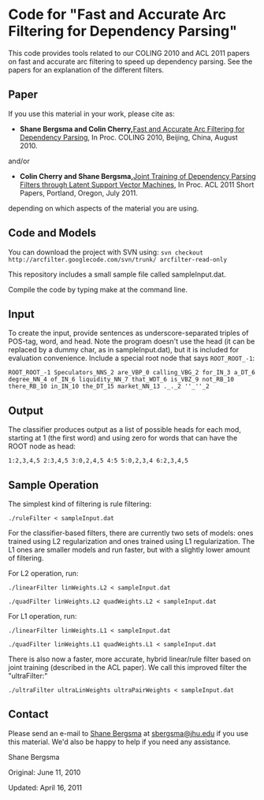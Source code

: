 # Code for "Fast and Accurate Arc Filtering for Dependency Parsing" #

This code provides tools related to our COLING 2010 and ACL 2011 papers on fast and accurate arc filtering to speed up dependency parsing.  See the papers for an explanation of the different filters.

## Paper ##

If you use this material in your work, please cite as:

  * **Shane Bergsma and Colin Cherry,**<a href='http://www.clsp.jhu.edu/~sbergsma/Pubs/bergsmaCherry_ArcFilter_COLING2010.pdf'>Fast and Accurate Arc Filtering for Dependency Parsing</a>, In Proc. COLING 2010, Beijing, China, August 2010.

and/or

  * **Colin Cherry and Shane Bergsma,**<a href='http://www.clsp.jhu.edu/~sbergsma/Pubs/cherryBergsma_JointFilt_ACL2011.pdf'>Joint Training of Dependency Parsing Filters through Latent Support Vector Machines</a>, In Proc. ACL 2011 Short Papers, Portland, Oregon, July 2011.

depending on which aspects of the material you are using.

## Code and Models ##

You can download the project with SVN using:
`svn checkout http://arcfilter.googlecode.com/svn/trunk/ arcfilter-read-only`

This repository includes a small sample file called sampleInput.dat.

Compile the code by typing make at the command line.

## Input ##
To create the input, provide sentences as underscore-separated triples of POS-tag, word, and head. Note the program doesn't use the head (it can be replaced by a dummy char, as in sampleInput.dat), but it is included for evaluation convenience. Include a special root node that says `ROOT_ROOT_-1`:

`ROOT_ROOT_-1 Speculators_NNS_2 are_VBP_0 calling_VBG_2 for_IN_3 a_DT_6 degree_NN_4 of_IN_6 liquidity_NN_7 that_WDT_6 is_VBZ_9 not_RB_10 there_RB_10 in_IN_10 the_DT_15 market_NN_13 ._._2 ''_''_2`

## Output ##
The classifier produces output as a list of possible heads for each mod, starting at 1 (the first word) and using zero for words that can have the ROOT node as head:

`1:2,3,4,5 2:3,4,5 3:0,2,4,5 4:5 5:0,2,3,4 6:2,3,4,5`

## Sample Operation ##

The simplest kind of filtering is rule filtering:

`./ruleFilter < sampleInput.dat`

For the classifier-based filters, there are currently two sets of models: ones trained using L2 regularization and ones trained using L1 regularization. The L1 ones are smaller models and run faster, but with a slightly lower amount of filtering.

For L2 operation, run:

`./linearFilter linWeights.L2 < sampleInput.dat`

`./quadFilter linWeights.L2 quadWeights.L2 < sampleInput.dat`

For L1 operation, run:

`./linearFilter linWeights.L1 < sampleInput.dat`

`./quadFilter linWeights.L1 quadWeights.L1 < sampleInput.dat`

There is also now a faster, more accurate, hybrid linear/rule filter based on joint training (described in the ACL paper).  We call this improved filter the "ultraFilter:"

`./ultraFilter ultraLinWeights ultraPairWeights < sampleInput.dat`

## Contact ##

Please send an e-mail to <a href='http://www.clsp.jhu.edu/~sbergsma/'>Shane Bergsma</a> at sbergsma@jhu.edu if you use this material. We'd also be happy to help if you need any assistance.

Shane Bergsma

Original: June 11, 2010

Updated: April 16, 2011